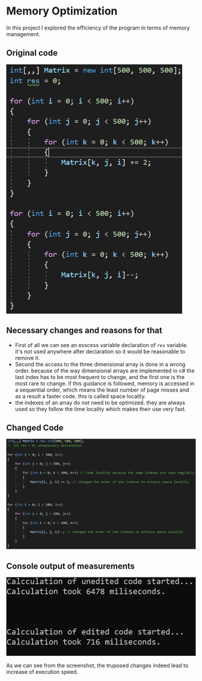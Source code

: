 # Memory Optimization
In this project I explored the efficiency of the program in terms of memory management.
## Original code
![OriginalCode](img/originalCode.png)
## Necessary changes and reasons for that
- First of all we can see an exscess variable declaration of `res` variable. it's not used anywhere after declaration so it would be reasonable to remove it.
- Second the access to the three dimensional array is done in a wrong order. because of the way dimensional arrays are implemented in c# the last index has to be most frequent to change, and the first one is the most rare to change. if this guidance is followed, memory is accessed in a sequential order, which means the least number of page misses and as a result a faster code. this is called space locality.
- the indexes of an array do not need to be optimized. they are always used so they follow the time locality which makes their use very fast.
## Changed Code
![OptimizedCode](img/optimizedCode.png)
## Console output of measurements
![ConsoleOut](img/consoleOut.png)

As we can see from the screenshot, the truposed changes indeed lead to increase of execution speed.
